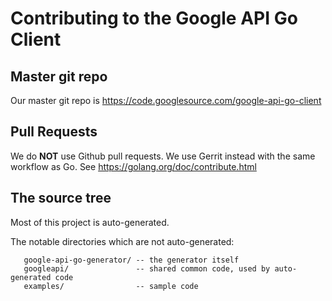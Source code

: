 # Contributing to the Google API Go Client

## Master git repo

Our master git repo is https://code.googlesource.com/google-api-go-client

## Pull Requests

We do **NOT** use Github pull requests. We use Gerrit instead
with the same workflow as Go. See https://golang.org/doc/contribute.html

## The source tree

Most of this project is auto-generated.

The notable directories which are not auto-generated:

```
   google-api-go-generator/ -- the generator itself
   googleapi/               -- shared common code, used by auto-generated code
   examples/                -- sample code
```
